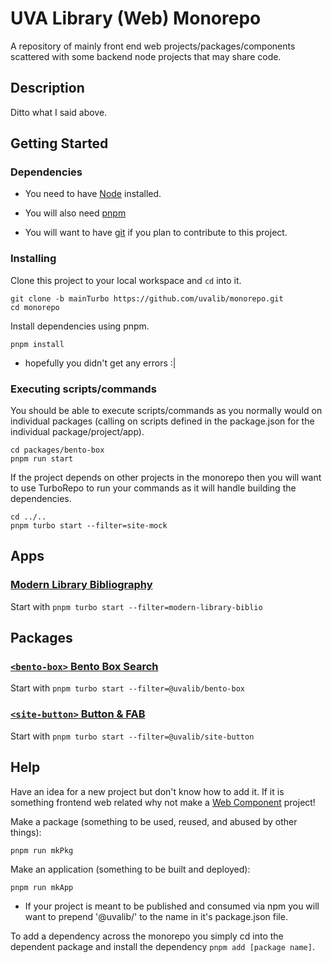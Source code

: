 # UVA Library (Web) Monorepo

A repository of mainly front end web projects/packages/components scattered with some backend node projects that may share code.

## Description

Ditto what I said above.

## Getting Started

### Dependencies

* You need to have [Node](https://nodejs.org/en/) installed.

* You will also need [pnpm](https://pnpm.io/installation)

* You will want to have [git](https://git-scm.com/downloads) if you plan to contribute to this project.

### Installing

Clone this project to your local workspace and `cd` into it.
```
git clone -b mainTurbo https://github.com/uvalib/monorepo.git
cd monorepo
```

Install dependencies using pnpm.

```
pnpm install
```
* hopefully you didn't get any errors :|

### Executing scripts/commands

You should be able to execute scripts/commands as you normally would on individual packages (calling on scripts defined in the package.json for the individual package/project/app).
```
cd packages/bento-box
pnpm run start
```

If the project depends on other projects in the monorepo then you will want to use TurboRepo to run your commands as it will handle building the dependencies.
```
cd ../..
pnpm turbo start --filter=site-mock
```

## Apps

### [Modern Library Bibliography](https://github.com/uvalib/monorepo/tree/main/apps/modern-library-biblio)

Start with
```pnpm turbo start --filter=modern-library-biblio```

## Packages

### [`<bento-box>` Bento Box Search](https://github.com/uvalib/monorepo/tree/main/packages/bento-box)

Start with
```pnpm turbo start --filter=@uvalib/bento-box```

### [`<site-button>` Button & FAB](https://github.com/uvalib/monorepo/tree/main/packages/site-button)

Start with
```pnpm turbo start --filter=@uvalib/site-button```

## Help

Have an idea for a new project but don't know how to add it.  If it is something frontend web related why not make a [Web Component](https://open-wc.org/) project!

Make a package (something to be used, reused, and abused by other things):
```
pnpm run mkPkg
```

Make an application (something to be built and deployed):
```
pnpm run mkApp
```

* If your project is meant to be published and consumed via npm you will want to prepend '@uvalib/' to the name in it's package.json file.

To add a dependency across the monorepo you simply cd into the dependent package and install the dependency `pnpm add [package name]`.